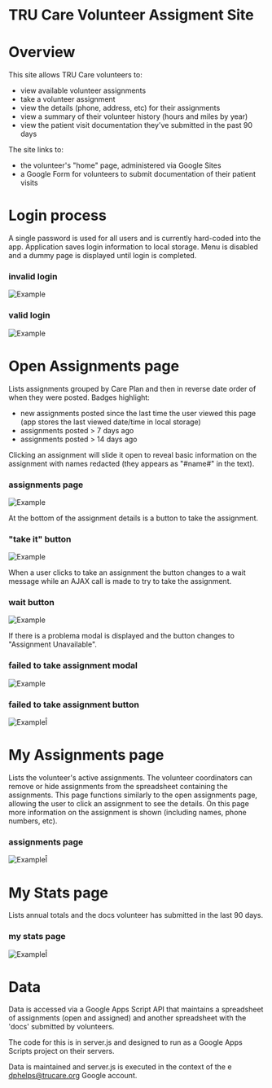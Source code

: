 # TRU Care Volunteer Assigment Site


# Overview

This site allows TRU Care volunteers to:
* view available volunteer assignments
* take a volunteer assignment
* view the details (phone, address, etc) for their assignments
* view a summary of their volunteer history (hours and miles by year)
* view the patient visit documentation they've submitted in the past 90 days  

The site links to:
* the volunteer's "home" page, administered via Google Sites
* a Google Form for volunteers to submit documentation of their patient visits


# Login process

A single password is used for all users and is currently hard-coded into the
app.  Application saves login information to local storage.  Menu is disabled
and a dummy page is displayed until login is completed.

### invalid login
![Example](screenshots/login-invalid.png)

### valid login
![Example](screenshots/login-valid.png)


# Open Assignments page

Lists assignments grouped by Care Plan and then in reverse date order of when
they were posted.  Badges highlight:
* new assignments posted since the last time the user viewed this page (app
  stores the last viewed date/time in local storage)
* assignments posted > 7 days ago
* assignments posted > 14 days ago  

Clicking an assignment will slide it open to reveal basic information on the
assignment with names redacted (they appears as "#name#" in the text).

### assignments page
![Example](screenshots/open-assignments.png)

At the bottom of the assignment details is a button to take the assignment.

### "take it" button
![Example](screenshots/take-it-btn.png)

When a user clicks to take an assignment the button changes to a wait message
while an AJAX call is made to try to take the assignment.  

### wait button
![Example](screenshots/take-it-wait-btn.png)

If there is a problema modal is displayed and the button changes to
"Assignment Unavailable".

### failed to take assignment modal
![Example](screenshots/take-it-failed-modal.png)

### failed to take assignment button
![ExampleÎ](screenshots/take-it-failed-btn.png)


# My Assignments page

Lists the volunteer's active assignments.  The volunteer coordinators can remove
or hide assignments from the spreadsheet containing the assignments.  This page
functions similarly to the open assignments page, allowing the user to click
an assignment to see the details.  On this page more information on the
assignment is shown (including names, phone numbers, etc).

### assignments page
![ExampleÎ](screenshots/my-assignments.png)

# My Stats page

Lists annual totals and the docs volunteer has submitted in the last 90 days.

### my stats page
![ExampleÎ](screenshots/my-stats.png)


# Data

Data is accessed via a Google Apps Script API that maintains a spreadsheet
of assignments (open and assigned) and another spreadsheet with the 'docs'
submitted by volunteers.

The code for this is in server.js and designed to run as a Google Apps Scripts
project on their servers.

Data is maintained and server.js is executed in the context of the e
dphelps@trucare.org Google account.
